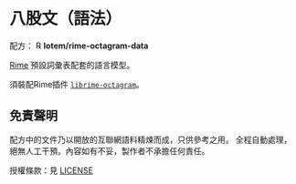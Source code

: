 # 八股文（語法）

配方： ℞ **lotem/rime-octagram-data**

[Rime](https://rime.im) 預設詞彙表配套的語言模型。

須裝配Rime插件 [`librime-octagram`](https://github.com/lotem/librime-octagram)。

## 免責聲明

配方中的文件乃以開放的互聯網語料精煉而成，只供參考之用。
全程自動處理，絕無人工干預。內容如有不妥，製作者不承擔任何責任。

授權條款：見 [LICENSE](LICENSE)
